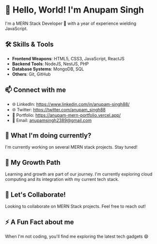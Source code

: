 # 👋 Hello, World! I'm Anupam Singh 

I'm a MERN Stack Developer 🚀 with a year of experience wielding JavaScript. 

 ## 🛠️ Skills & Tools
- **Frontend Weapons**: HTML5, CSS3, JavaScript, ReactJS
- **Backend Tools**: NodeJS, NestJS, PHP
- **Database Systems**: MongoDB, SQL
- **Others**: Git, GitHub

## 📫 Connect with me
- 🌐 LinkedIn: https://www.linkedin.com/in/anupam-singh88/
- 🌐 Twitter: https://twitter.com/anupam_singh88
- 🎨 Portfolio: https://anupam-mern-portfolio.vercel.app/
- 📧 Email: anupamsingh2389@gmail.com

## 🔭 What I'm doing currently?
I'm currently working on several MERN stack projects. Stay tuned!

## 🌱 My Growth Path
Learning and growth are part of our journey. I'm currently exploring cloud computing and its integration with my current tech stack.

## 👯 Let's Collaborate!
Looking to collaborate on MERN Stack projects. Feel free to reach out!

## ⚡ A Fun Fact about me
When I'm not coding, you'll find me exploring the latest tech gadgets 😄


